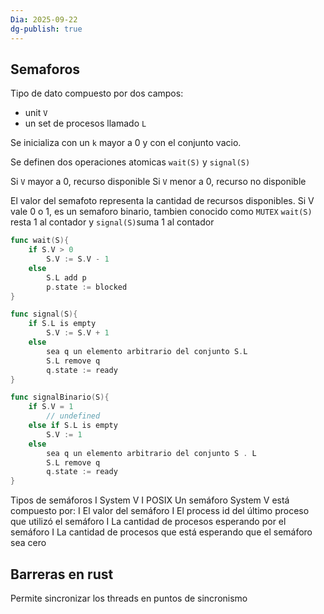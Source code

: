 ```yaml
---
Dia: 2025-09-22
dg-publish: true
---
```

## Semaforos
Tipo de dato compuesto por dos campos:
- unit `V`
- un set de procesos llamado `L`

Se inicializa con un  `k` mayor a 0 y con el conjunto vacio. 

Se definen dos operaciones atomicas
`wait(S)` y `signal(S)`

Si `V` mayor a 0, recurso disponible 
Si `V` menor a 0, recurso no disponible

El valor del semafoto representa la cantidad de recursos disponibles. Si V vale 0 o 1, es un semaforo binario, tambien conocido como `MUTEX`
`wait(S)` resta 1 al contador y `signal(S)`suma 1 al contador


```go
func wait(S){
	if S.V > 0
		S.V := S.V - 1
	else
		S.L add p
		p.state := blocked
}

func signal(S){
	if S.L is empty
		S.V := S.V + 1
	else
		sea q un elemento arbitrario del conjunto S.L
		S.L remove q
		q.state := ready
}

func signalBinario(S){
	if S.V = 1
		// undefined
	else if S.L is empty
		S.V := 1
	else
		sea q un elemento arbitrario del conjunto S . L
		S.L remove q
		q.state := ready
}
```


Tipos de semáforos
I System V
I POSIX
Un semáforo System V está compuesto por:
I El valor del semáforo
I El process id del último proceso que utilizó el semáforo
I La cantidad de procesos esperando por el semáforo
I La cantidad de procesos que está esperando que el semáforo
sea cero



## Barreras en rust 
Permite sincronizar los threads en puntos de sincronismo 